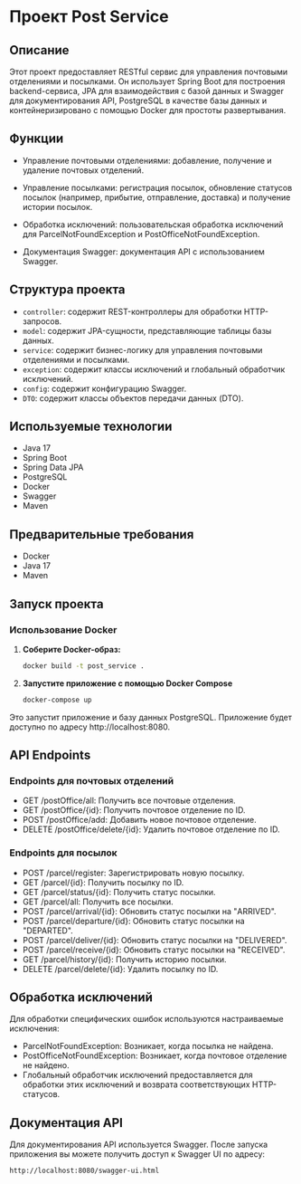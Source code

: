 # Проект Post Service

## Описание

Этот проект предоставляет RESTful сервис для управления почтовыми отделениями и посылками. Он использует Spring Boot для построения backend-сервиса, JPA для взаимодействия с базой данных и Swagger для документирования API, PostgreSQL в качестве базы данных и контейнеризировано с помощью Docker для простоты развертывания.

## Функции
- Управление почтовыми отделениями: добавление, получение и удаление почтовых отделений.

- Управление посылками: регистрация посылок, обновление статусов посылок (например, прибытие, отправление, доставка) и получение истории посылок.

- Обработка исключений: пользовательская обработка исключений для ParcelNotFoundException и PostOfficeNotFoundException.

- Документация Swagger: документация API с использованием Swagger.

## Структура проекта

- `controller`: содержит REST-контроллеры для обработки HTTP-запросов.
- `model`: содержит JPA-сущности, представляющие таблицы базы данных.
- `service`: содержит бизнес-логику для управления почтовыми отделениями и посылками.
- `exception`: содержит классы исключений и глобальный обработчик исключений.
- `config`: содержит  конфигурацию Swagger.
- `DTO`: содержит классы объектов передачи данных (DTO).

## Используемые технологии
- Java 17
- Spring Boot
- Spring Data JPA
- PostgreSQL
- Docker
- Swagger
- Maven

## Предварительные требования

- Docker
- Java 17
- Maven

## Запуск проекта

### Использование Docker

1. **Соберите Docker-образ:**

   ```sh
   docker build -t post_service .
   
2. **Запустите приложение с помощью Docker Compose**

   ```sh
   docker-compose up

Это запустит приложение и базу данных PostgreSQL. Приложение будет доступно по адресу http://localhost:8080.

## API Endpoints
### Endpoints для почтовых отделений

- GET /postOffice/all: Получить все почтовые отделения.
- GET /postOffice/{id}: Получить почтовое отделение по ID.
- POST /postOffice/add: Добавить новое почтовое отделение.
- DELETE /postOffice/delete/{id}: Удалить почтовое отделение по ID.

### Endpoints для посылок

- POST /parcel/register: Зарегистрировать новую посылку.
- GET /parcel/{id}: Получить посылку по ID.
- GET /parcel/status/{id}: Получить статус посылки.
- GET /parcel/all: Получить все посылки.
- POST /parcel/arrival/{id}: Обновить статус посылки на "ARRIVED".
- POST /parcel/departure/{id}: Обновить статус посылки на "DEPARTED".
- POST /parcel/deliver/{id}: Обновить статус посылки на "DELIVERED".
- POST /parcel/receive/{id}: Обновить статус посылки на "RECEIVED".
- GET /parcel/history/{id}: Получить историю посылки.
- DELETE /parcel/delete/{id}: Удалить посылку по ID.


## Обработка исключений
  Для обработки специфических ошибок используются настраиваемые исключения:

- ParcelNotFoundException: Возникает, когда посылка не найдена.
- PostOfficeNotFoundException: Возникает, когда почтовое отделение не найдено.
- Глобальный обработчик исключений предоставляется для обработки этих исключений и возврата соответствующих HTTP-статусов.

## Документация API

Для документирования API используется Swagger. После запуска приложения вы можете получить доступ к Swagger UI по адресу:

```sh
http://localhost:8080/swagger-ui.html
